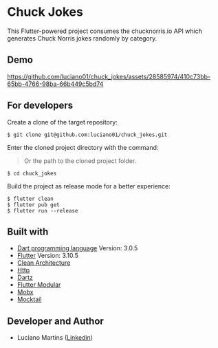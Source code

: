 # Chuck Jokes
This Flutter-powered project consumes the chucknorris.io API which generates Chuck Norris jokes randomly by category.

## Demo
https://github.com/luciano01/chuck_jokes/assets/28585974/410c73bb-65bb-4766-98ba-66b449c5bd74

## For developers
Create a clone of the target repository:
```
$ git clone git@github.com:luciano01/chuck_jokes.git
```
Enter the cloned project directory with the command:
> Or the path to the cloned project folder.
```
$ cd chuck_jokes
```
Build the project as release mode for a better experience:
```
$ flutter clean
$ flutter pub get
$ flutter run --release
```

## Built with
- [Dart programming language](https://dart.dev/) Version: 3.0.5
- [Flutter](https://flutter.dev/) Version: 3.10.5
- [Clean Architecture](https://blog.cleancoder.com/uncle-bob/2012/08/13/the-clean-architecture.html)
- [Http](https://pub.dev/packages/http)
- [Dartz](https://pub.dev/packages/dartz)
- [Flutter Modular](https://pub.dev/packages/flutter_modular)
- [Mobx](https://pub.dev/packages/mobx)
- [Mocktail](https://pub.dev/packages/mocktail)

## Developer and Author
- Luciano Martins ([Linkedin](https://br.linkedin.com/in/luciano01))
